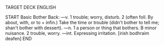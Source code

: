 TARGET DECK
ENGLISH

START
Basic
Bother
Back: —v. 1 trouble; worry, disturb. 2 (often foll. By about, with, or to + infin.) Take the time or trouble (didn't bother to tell me; shan't bother with dessert). —n. 1 a person or thing that bothers. B minor nuisance. 2 trouble, worry. —int. Expressing irritation. [irish bodhraim deafen]
END
